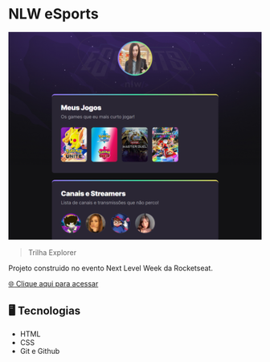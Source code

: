 # NLW eSports

![preview](./.github/preview.png)

> Trilha Explorer

Projeto construido no evento Next Level Week da Rocketseat.

[:globe_with_meridians: Clique aqui para acessar](https://pauloeliass.github.io/nlw-esports-explorer/)

## :desktop_computer: Tecnologias

- HTML
- CSS
- Git e Github